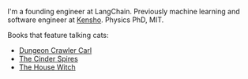 I'm a founding engineer at LangChain. Previously machine learning and software engineer at [Kensho](https://kensho.com/). Physics PhD, MIT.

Books that feature talking cats:

* [Dungeon Crawler Carl](https://en.wikipedia.org/wiki/Dungeon_Crawler_Carl)
* [The Cinder Spires](https://en.wikipedia.org/wiki/The_Aeronaut%27s_Windlass)
* [The House Witch](https://www.amazon.com/House-Witch-Humorous-Romantic-Fantasy/dp/1039410251)
